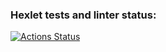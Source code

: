 ### Hexlet tests and linter status:
[![Actions Status](https://github.com/RomanKhal/java-project-78/actions/workflows/hexlet-check.yml/badge.svg)](https://github.com/RomanKhal/java-project-78/actions)